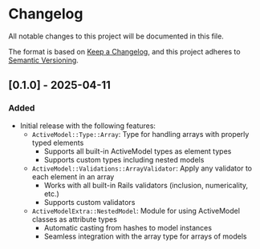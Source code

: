 # Changelog

All notable changes to this project will be documented in this file.

The format is based on [Keep a Changelog](https://keepachangelog.com/en/1.1.0/),
and this project adheres to [Semantic Versioning](https://semver.org/spec/v2.0.0.html).

## [0.1.0] - 2025-04-11

### Added
- Initial release with the following features:
  - `ActiveModel::Type::Array`: Type for handling arrays with properly typed elements
    - Supports all built-in ActiveModel types as element types
    - Supports custom types including nested models
  - `ActiveModel::Validations::ArrayValidator`: Apply any validator to each element in an array
    - Works with all built-in Rails validators (inclusion, numericality, etc.)
    - Supports custom validators
  - `ActiveModelExtra::NestedModel`: Module for using ActiveModel classes as attribute types
    - Automatic casting from hashes to model instances
    - Seamless integration with the array type for arrays of models
